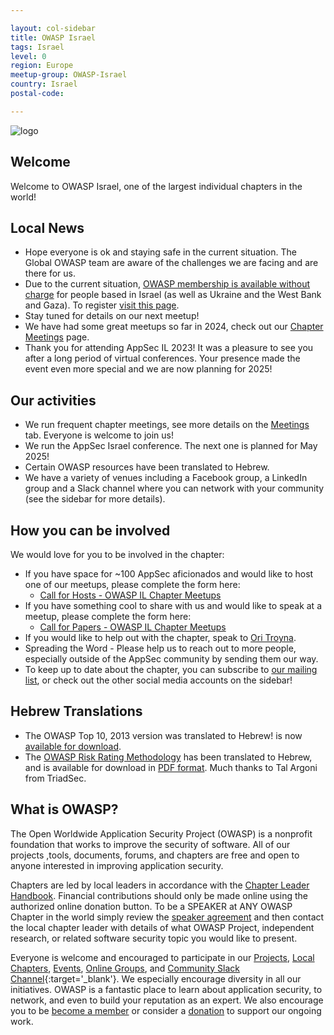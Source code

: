 ```yaml
---

layout: col-sidebar
title: OWASP Israel
tags: Israel
level: 0
region: Europe
meetup-group: OWASP-Israel
country: Israel
postal-code: 

---
```


![logo](assets/images/Owasp_Israel_logo.png "Owasp Israel") 

## Welcome

Welcome to OWASP Israel, one of the largest individual chapters in the world!

## Local News
 
* Hope everyone is ok and staying safe in the current situation. The Global OWASP team are aware of the challenges we are facing and are there for us.
* Due to the current situation, [OWASP membership is available without charge](https://owasp.org/blog/2023/11/27/force-majeure-membership) for people based in Israel (as well as Ukraine and the West Bank and Gaza). To register [visit this page](https://owasp.org/membership/force_majeure/).
* Stay tuned for details on our next meetup!
* We have had some great meetups so far in 2024, check out our [Chapter Meetings](https://owasp.org/www-chapter-israel/#div-meetings) page.
* Thank you for attending AppSec IL 2023! It was a pleasure to see you after a long period of virtual conferences. Your presence made the event even more special and we are now planning for 2025!

## Our activities

* We run frequent chapter meetings, see more details on the <a href="https://owasp.org/www-chapter-israel/#div-meetings" target="_blank">Meetings</a> tab. Everyone is welcome to join us!
* We run the AppSec Israel conference. The next one is planned for May 2025!
* Certain OWASP resources have been translated to Hebrew.
* We have a variety of venues including a Facebook group, a LinkedIn group and a Slack channel where you can network with your community (see the sidebar for more details).

## How you can be involved 

We would love for you to be involved in the chapter:

* If you have space for ~100 AppSec aficionados and would like to host one of our meetups, please complete the form here:
    * [Call for Hosts - OWASP IL Chapter Meetups](https://docs.google.com/forms/d/1XfF0xObIVGVUmQUCrwBj8WCnKO_kFpdy3HzzbyWEMB4)
* If you have something cool to share with us and would like to speak at a meetup, please complete the form here:
    * [Call for Papers - OWASP IL Chapter Meetups](https://docs.google.com/forms/d/e/1FAIpQLSeKvD3QipueLRAddpFiizoYAr-fT_xUqsWPI-upg2w8Tli2bw/viewform)
* If you would like to help out with the chapter, speak to [Ori Troyna](mailto:ori.troyna@owasp.org).
* Spreading the Word - Please help us to reach out to more people, especially outside of the AppSec community by sending them our way.
* To keep up to date about the chapter, you can subscribe to [our mailing list](https://groups.google.com/u/1/a/owasp.org/g/israel-chapter), or check out the other social media accounts on the sidebar!  

## Hebrew Translations

* The OWASP Top 10, 2013 version was translated to Hebrew\!
is now [available for download](https://www.owasp.org/index.php/OWASP_Top10_Hebrew).
* The [OWASP Risk Rating Methodology](https://www.owasp.org/index.php/File:OWASP_Risk_Rating_Methodology-Hebrew.pdf)<!--, part of the [OWASP Testing Project](OWASP_Testing_Project ),--> has been translated to Hebrew, and is available for download in [PDF format](https://www.owasp.org/images/6/61/OWASP_Risk_Rating_Methodology-Hebrew.pdf). Much thanks to Tal Argoni from TriadSec.


## What is OWASP?

The Open Worldwide Application Security Project (OWASP) is a nonprofit foundation that works to improve the security of software. All of our projects ,tools, documents, forums, and chapters are free and open to anyone interested in improving application security. 

Chapters are led by local leaders in accordance with the [Chapter Leader Handbook](https://owasp.org/www-policy/). Financial contributions should only be made online using the authorized online donation button. To be a SPEAKER at ANY OWASP Chapter in the world simply review the [speaker agreement](https://owasp.org/www-policy/) and then contact the local chapter leader with details of what OWASP Project, independent research, or related software security topic you would like to present.

Everyone is welcome and encouraged to participate in our [Projects](/projects), [Local Chapters](/chapters), [Events](/events), [Online Groups](https://groups.google.com/a/owasp.com/), and [Community Slack Channel](https://owasp.slack.com/){:target='_blank'}. We especially encourage diversity in all our initiatives. OWASP is a fantastic place to learn about application security, to network, and even to build your reputation as an expert. We also encourage you to be [become a member](/membership) or consider a [donation](/donate) to support our ongoing work.

<a rel="me" href="https://infosec.exchange/@OWASP_IL"></a>
<a rel="me" href="https://infosec.exchange/@OWASPIL"></a>
